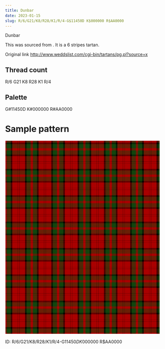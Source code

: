 ```yaml
---
title: Dunbar
date: 2023-01-15
slug: R/6/G21/K8/R28/K1/R/4-G$11450D K$000000 R$AA0000
---
```

Dunbar

This was sourced from <no value>.  It is a 6 stripes tartan.

Original link http://www.weddslist.com/cgi-bin/tartans/pg.pl?source=x

## Thread count
R/6 G21 K8 R28 K1 R/4

## Palette
G#11450D K#000000 R#AA0000

# Sample pattern

![Tartan detail](tartan.png "R/6 G21 K8 R28 K1 R/4 tartan")

ID: R/6/G21/K8/R28/K1/R/4-G$11450D K$000000 R$AA0000